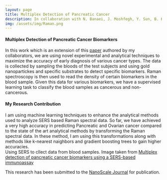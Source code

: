 ```yaml
---
layout: page
title: Multiplex Detection of Pancreatic Cancer  
description: In collaboration with N. Banaei, J. Moshfegh, Y. Sun, B. Kim 
img: /assets/img/Raman.png
---
```

<h4>Multiplex Detection of Pancreatic Cancer Biomarkers </h4>
In this work which is an extension of this <a href="http://iopscience.iop.org/article/10.1088/1361-6528/aa8e8c/meta" target="blank">paper</a> authored by my collaborators, we are using novel experimental and analytical techniques to maximize the accuracy of early diagnosis of various cancer types. The data is collected by sampling the bloods of the test subjects and using gold nanopartickes and specific substrates to detect specific biomarkers. Raman spectroscopy is then used to read the density of certain biomarkers in the blood sample. Given this data for various biomarkers, we have a supervised learning task to classify the blood samples as cancerous and non-cancerous.


<h4>My Research Contribution </h4>
I am using machine learning techniques to enhance the analytical methods used to analyze SERS based Raman spectral data. So far, we have achieved a very high accuracy in predicting Pancreatic and Ovarian cancer compared to the state of the art analytical methods by transforming the Raman spectral data. In these method, I am using this transformations along with methods like k-nearest naighbors and gradient boosting trees to gain higher accuracies. 



<div class="img">
    <img class="col" src="{{ site.baseurl }}/assets/img/Raman.png" alt="" title="Raman Spectroscopy"/>

<div class="col three caption">
    Using SERS to cllect data from blood samples. Image taken from <a href="http://iopscience.iop.org/article/10.1088/1361-6528/aa8e8c/meta" target="blank">Multiplex detection of pancreatic cancer biomarkers using a SERS-based immunoassay</a>
</div>

This research has been submitted to the  <a href="http://www.rsc.org/journals-books-databases/about-journals/nanoscale/" target="blank">NanoScale Journal</a> for publication.
